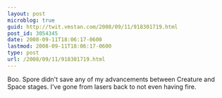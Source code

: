 ```yaml
---
layout: post
microblog: true
guid: http://twit.vmstan.com/2008/09/11/918301719.html
post_id: 3054345
date: 2008-09-11T18:06:17-0600
lastmod: 2008-09-11T18:06:17-0600
type: post
url: /2008/09/11/918301719.html
---
```

Boo. Spore didn't save any of my advancements between Creature and Space stages. I've gone from lasers back to not even having fire.
